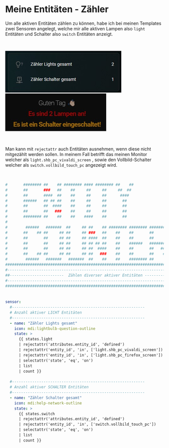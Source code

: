# Meine Entitäten - Zähler

Um alle aktiven Entitäten zählen zu können, habe ich bei meinen Templates zwei Sensoren angelegt, welche mir alle aktiven Lampen also `light` Entitäten und Schalter also `switch` Entitäten anzeigt.

<br>

![EntityCounter1](https://raw.githubusercontent.com/MaxxKra/README_images/master/Sidebar/Entity_Counter_1.jpg)
![EntityCounter2](https://raw.githubusercontent.com/MaxxKra/README_images/master/Sidebar/Entity_Counter_2.jpg)

<br>

Man kann mit `rejectattr` auch Entitäten ausnehmen, wenn diese nicht mitgezählt werden sollen.
In meinem Fall betrifft das meinen Monitor welcher als `light.shb_pc_vivaldi_screen` , sowie den Vollbild-Schalter welcher als `switch.vollbild_touch_pc` angezeigt wird. 

<br>

```yaml
#       ######## ##    ## ######## #### ######## ##    ##                       #
#       ##       ###   ##    ##     ##     ##     ##  ##                        #
#       ##       ####  ##    ##     ##     ##      ####                         #
#       ######   ## ## ##    ##     ##     ##       ##                          #
#       ##       ##  ####    ##     ##     ##       ##                          #
#       ##       ##   ###    ##     ##     ##       ##                          #
#       ######## ##    ##    ##    ####    ##       ##                          #
#                                                                               #
#        ######   #######  ##     ## ##    ## ######## ######## ########        #
#       ##    ## ##     ## ##     ## ###   ##    ##    ##       ##     ##       #
#       ##       ##     ## ##     ## ####  ##    ##    ##       ##     ##       #
#       ##       ##     ## ##     ## ## ## ##    ##    ######   ########        #
#       ##       ##     ## ##     ## ##  ####    ##    ##       ##   ##         #
#       ##    ## ##     ## ##     ## ##   ###    ##    ##       ##    ##        #
#        ######   #######   #######  ##    ##    ##    ######## ##     ##       #
#########################################################################################
#---------------------------------------------------------------------------------------#
##------------------------  Zählen diverser aktiver Entitäten -------------------------##
#---------------------------------------------------------------------------------------#
#########################################################################################


sensor:
  #-----------------------------------------------------------
  # Anzahl aktiver LICHT Entitäten
  #-----------------------------------------------------------
  - name: "Zähler Lights gesamt"
    icon: mdi:lightbulb-question-outline
    state: >
      {{ states.light 
      | rejectattr('attributes.entity_id', 'defined') 
      | rejectattr('entity_id', 'in', ['light.shb_pc_vivaldi_screen'])
      | rejectattr('entity_id', 'in', ['light.shb_pc_firefox_screen']) 
      | selectattr('state', 'eq', 'on') 
      | list 
      | count }}

  #-----------------------------------------------------------
  # Anzahl aktiver SCHALTER Entitäten
  #-----------------------------------------------------------
  - name: "Zähler Schalter gesamt"
    icon: mdi:help-network-outline
    state: >
      {{ states.switch 
      | rejectattr('attributes.entity_id', 'defined') 
      | rejectattr('entity_id', 'in', ['switch.vollbild_touch_pc']) 
      | selectattr('state', 'eq', 'on') 
      | list 
      | count }}
```